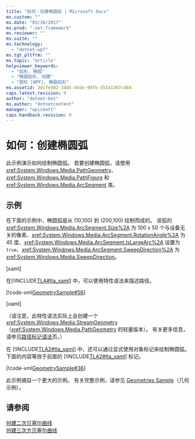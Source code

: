 ```yaml
---
title: "如何：创建椭圆弧 | Microsoft Docs"
ms.custom: ""
ms.date: "03/30/2017"
ms.prod: ".net-framework"
ms.reviewer: ""
ms.suite: ""
ms.technology: 
  - "dotnet-wpf"
ms.tgt_pltfrm: ""
ms.topic: "article"
helpviewer_keywords: 
  - "弧形, 椭圆"
  - "椭圆弧形, 创建"
  - "图形 [WPF], 椭圆弧形"
ms.assetid: 3dcfe502-3485-45de-99fb-d53a1367c484
caps.latest.revision: 9
author: "dotnet-bot"
ms.author: "dotnetcontent"
manager: "wpickett"
caps.handback.revision: 9
---
```

# 如何：创建椭圆弧
此示例演示如何绘制椭圆弧。  若要创建椭圆弧，请使用 <xref:System.Windows.Media.PathGeometry>、<xref:System.Windows.Media.PathFigure> 和 <xref:System.Windows.Media.ArcSegment> 类。  
  
## 示例  
 在下面的示例中，椭圆弧是从 \(10,100\) 到 \(200,100\) 绘制而成的。  该弧的 <xref:System.Windows.Media.ArcSegment.Size%2A> 为 100 x 50 个与设备无关的像素、<xref:System.Windows.Media.ArcSegment.RotationAngle%2A> 为 45 度、<xref:System.Windows.Media.ArcSegment.IsLargeArc%2A> 设置为 `true`、<xref:System.Windows.Media.ArcSegment.SweepDirection%2A> 为 <xref:System.Windows.Media.SweepDirection>。  
  
 \[xaml\]  
  
 在[!INCLUDE[TLA#tla_xaml](../../../../includes/tlasharptla-xaml-md.md)] 中，可以使用特性语法来描述路径。  
  
 [!code-xml[GeometrySample#56](../../../../samples/snippets/csharp/VS_Snippets_Wpf/GeometrySample/CS/geometryattributesyntaxexample.xaml#56)]  
  
 \[xaml\]  
  
 （请注意，此特性语法实际上会创建一个 <xref:System.Windows.Media.StreamGeometry>（<xref:System.Windows.Media.PathGeometry> 的轻量版本）。  有关更多信息，请参见[路径标记语法](../../../../docs/framework/wpf/graphics-multimedia/path-markup-syntax.md)页。）  
  
 在 [!INCLUDE[TLA2#tla_xaml](../../../../includes/tla2sharptla-xaml-md.md)] 中，还可以通过显式使用对象标记来绘制椭圆弧。  下面的内容等效于前面的 [!INCLUDE[TLA2#tla_xaml](../../../../includes/tla2sharptla-xaml-md.md)] 标记。  
  
 [!code-xml[GeometrySample#36](../../../../samples/snippets/csharp/VS_Snippets_Wpf/GeometrySample/CS/pathgeometryexample.xaml#36)]  
  
 此示例摘自一个更大的示例。  有关完整示例，请参见 [Geometries Sample](http://go.microsoft.com/fwlink/?LinkID=159989)（几何示例）。  
  
## 请参阅  
 [创建二次贝塞尔曲线](../../../../docs/framework/wpf/graphics-multimedia/how-to-create-a-quadratic-bezier-curve.md)   
 [创建三次方贝塞尔曲线](../../../../docs/framework/wpf/graphics-multimedia/how-to-create-a-cubic-bezier-curve.md)